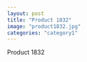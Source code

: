 ```yaml
---
layout: post
title: "Product 1832"
image: "product1832.jpg"
categories: "category1"
---
```

Product 1832

